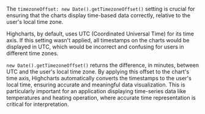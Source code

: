 The `timezoneOffset: new Date().getTimezoneOffset()` setting is crucial for ensuring that the charts display time-based data correctly, relative to the user's local time zone.

Highcharts, by default, uses UTC (Coordinated Universal Time) for its time axis. If this setting wasn't applied, all timestamps on the charts would be displayed in UTC, which would be incorrect and confusing for users in different time zones.

`new Date().getTimezoneOffset()` returns the difference, in minutes, between UTC and the user's local time zone. By applying this offset to the chart's time axis, Highcharts automatically converts the timestamps to the user's local time, ensuring accurate and meaningful data visualization.  This is particularly important for an application displaying time-series data like temperatures and heating operation, where accurate time representation is critical for interpretation.